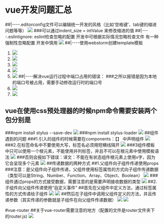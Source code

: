 # vue开发问题汇总 #
##|----.editorconfig文件可以编辑统一开发的风格（比如‘空格键’、tab键的缩进问题等等）
![](https://i.imgur.com/OBMOecE.png)
###可以通过indent_size = intValue 来修改缩进的值
##|----.eslintignore: eslint检查忽略的配置
开发中可根据实际情况忽略检查文件
有一种强制性忽略配置 开发中慎用
![](https://i.imgur.com/ZOM3LFX.png)
##|----使用webstorm创建template模板
1. ![](https://i.imgur.com/VAyHjrD.png)
2. ![](https://i.imgur.com/hwcNF0w.png)
3. ![](https://i.imgur.com/cuaGTUv.png)
4. ![](https://i.imgur.com/9DAkTe1.png)
5. ![](https://i.imgur.com/4tXNpyY.png)
##|----解决vue运行过程中端口占用的错误：
###之所以报错是因为本地的端口号被占用，需要手动修改运行时的端口号
1. ![](https://i.imgur.com/faeFkU5.png)
2. ![](https://i.imgur.com/WKTm83J.png)
## vue在使用css预处理器的时候npm命令需要安装两个包分别是
###npm install stylus --save-dev 
![](https://i.imgur.com/3mA9vBg.png)
###npm install stylus-loader
![](https://i.imgur.com/gFaK6o4.png)
##组件遇到的问题
###1.引入的组件的时候需要在components：【】 中声明组件
![](https://i.imgur.com/laGTKye.png)
###2.在标签命名中不要使用大写，标签名必须用短横线隔开
![](https://i.imgur.com/IsuroeJ.png)
###3组件模板中只可以使用一个根元素，不能使用并列标签，并且不可以在根元素中使用模板语法
![](https://i.imgur.com/iru7v1q.png)
###否则会报如下错误：译文：不能在有状态组件根元素上使用v字，因为它会呈现多个元素
![](https://i.imgur.com/h5eqnIW.png)
##传递数据的两种方式
##1.父组件向子组件传递使用props
###注意：是父组件向子组件传递，父组件使用标签属性的方式向子组件传递数据（类型可以是String、Number、Function、Array、Object、Boolean）
![](https://i.imgur.com/FfBGrJP.png)
###组件通过props的方式接受数据，需要注意的是需要声明接收数据的类型
![](https://i.imgur.com/970PKmf.png)
##2.子组件向父组件传递使用“自定义事件”
##首先在父组件中定义方法，通过标签属性的方式传递给子组件
![](https://i.imgur.com/Bx2Xry3.png)
![](https://i.imgur.com/eKrdDIL.png)
##然后在子组件中调用父组件定义的方法，并且传递参数（其实传递的参数就是子组件在向父组件传递数据）
![](https://i.imgur.com/1mRP5XP.png)
![](https://i.imgur.com/2oWutJT.png)

#vue-router
##关于vue-router需要注意的地方（配置的文件是router文件夹下的router.js)
![](https://i.imgur.com/rA0pF9y.png)





